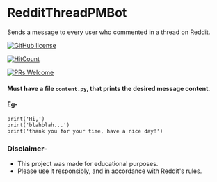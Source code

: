 # RedditThreadPMBot
Sends a message to every user who commented in a thread on Reddit.

[![GitHub license](https://img.shields.io/github/license/Naereen/StrapDown.js.svg)](https://github.com/Naereen/StrapDown.js/blob/master/LICENSE)

[![HitCount](http://hits.dwyl.com/mukberty/streamr.svg)](http://hits.dwyl.com/mukberty/streamr)

[![PRs Welcome](https://img.shields.io/badge/PRs-welcome-brightgreen.svg?style=flat-square)](http://makeapullrequest.com)


#### Must have a file `content.py`, that prints the desired message content.

#### Eg-
````
print('Hi,')
print('blahblah...')
print('thank you for your time, have a nice day!')
````

### Disclaimer-
* This project was made for educational purposes.
* Please use it responsibly, and in accordance with Reddit's rules.
